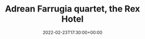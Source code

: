 ---
templateKey: event
guid: D3E241A5-B6CD-CD93-03DF-54F9218F78F3
date: 2022-02-23T17:30:00+00:00
eventTime: '5:30pm'
title: Adrean Farrugia quartet, the Rex Hotel
artist: Adrean Farrugia quartet
city: Toronto
venue: the Rex Hotel
group: Tim Shia
---